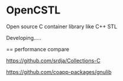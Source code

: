 # OpenCSTL
Open source C container library like C++ STL

Developing.....


==
performance compare

https://github.com/srdja/Collections-C

https://github.com/coapp-packages/gnulib
